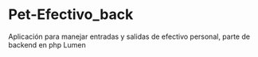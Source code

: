 # Pet-Efectivo_back
Aplicación para manejar entradas y salidas de efectivo personal, parte de backend en php Lumen
